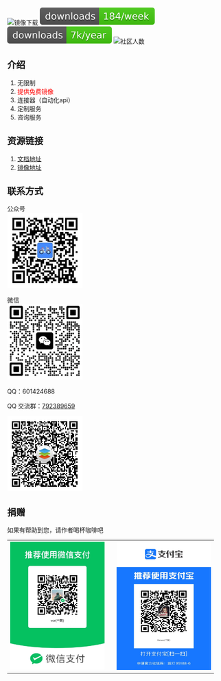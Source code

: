  ![镜像下载](https://img.shields.io/docker/pulls/knoxzhang/oo-ce-docker-license)
 ![npm pagepack 下载](./docs/public/knox.zhang.week.svg)
 ![npm pagepack 下载](./docs/public/knox.zhang.year.svg)
 ![社区人数](https://img.shields.io/badge/QQ群人数-410+-blue)

## 介绍

1. 无限制
2. <span style="color:red">提供免费镜像</span>
3. 连接器（自动化api）
4. 定制服务
5. 咨询服务

## 资源链接

1. [文档地址](https://knoxzhang.gitee.io/ooffice-docs-zh-cn/)
2. [镜像地址](https://hub.docker.com/r/knoxzhang/oo-ce-docker-license)

<!-- ## 徽标 -->

 <!-- ![镜像下载](./docs/public/oo-ce-docker-license16.svg) -->
 <!-- ![镜像下载](https://img.shields.io/docker/pulls/knoxzhang/oo-ce-docker-license)
 ![npm pagepack 下载](./docs/public/knox.zhang.week.svg)
 ![npm pagepack 下载](./docs/public/knox.zhang.year.svg)
 ![社区人数](https://img.shields.io/badge/QQ群人数-410+-blue) -->

<!-- https://img.shields.io/docker/pulls/knoxzhang/oo-ce-docker-license

https://img.shields.io/npm-stat/dy/knox.zhang -->

## 联系方式
公众号
<br />
<img width="176" height="176" src="./docs/public/qrcode.jpg" />

微信
<br/>
<img width="176" height="176" src="./docs/public/my-code.png"/>

QQ：601424688

QQ 交流群：<a href="https://jq.qq.com/?_wv=1027&k=m01BIUzX" target="_blank">792389659</a>

![qq-group](./docs/public/qq-group.png)

## 捐赠

如果有帮助到您，请作者喝杯咖啡吧

<table>
    <tr>
        <td>
            <img width="220" src="./docs/public/wxpay.JPG"/>
        </td>
        <td>
        </td>
        <td>            
            <img width="220" height="300" src="./docs/public/alipay.JPG"/>
        </td>
    </tr>
</table>

<!-- 图标下载 https://shields.io/badges/docker-pulls -->